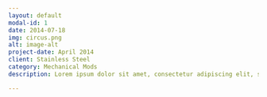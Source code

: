 ```yaml
---
layout: default
modal-id: 1
date: 2014-07-18
img: circus.png
alt: image-alt
project-date: April 2014
client: Stainless Steel
category: Mechanical Mods
description: Lorem ipsum dolor sit amet, consectetur adipiscing elit, sed do eiusmod tempor incididunt ut labore et dolore magna aliqua. <a href="https://vapepav.com/">Check it Out</a>. Ut enim ad minim veniam, quis nostrud exercitation ullamco laboris nisi ut aliquip ex ea commodo consequat.

---
```

